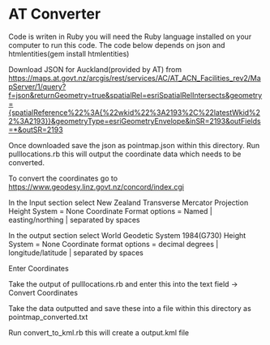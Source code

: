 # AT Converter

Code is writen in Ruby you will need the Ruby language installed on your computer to run this code.
The code below depends on json and htmlentities(gem install htmlentities)

Download JSON for Auckland(provided by AT) from
https://maps.at.govt.nz/arcgis/rest/services/AC/AT_ACN_Facilities_rev2/MapServer/1/query?f=json&returnGeometry=true&spatialRel=esriSpatialRelIntersects&geometry={spatialReference%22%3A{%22wkid%22%3A2193%2C%22latestWkid%22%3A2193}}&geometryType=esriGeometryEnvelope&inSR=2193&outFields=*&outSR=2193

Once downloaded save the json as pointmap.json within this directory. Run pulllocations.rb this will output the coordinate data which needs to be converted.

To convert the coordinates go to https://www.geodesy.linz.govt.nz/concord/index.cgi 

In the Input section select 
New Zealand Transverse Mercator Projection
Height System = None
Coordinate Format options = Named | easting/northing | separated by spaces

In the output section select 
World Geodetic System 1984(G730)
Height System = None
Coordinate format options = decimal degrees | longitude/latitude | separated by spaces

Enter Coordinates

Take the output of pulllocations.rb and enter this into the text field -> Convert Coordinates

Take the data outputted and save these into a file within this directory as pointmap_converted.txt

Run convert_to_kml.rb this will create a output.kml file
